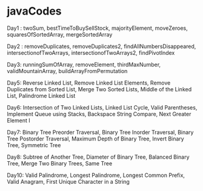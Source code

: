 # javaCodes
Day1 : twoSum, bestTimeToBuySellStock, majorityElement, moveZeroes, squaresOfSortedArray, mergeSortedArray

Day2 : removeDuplicates, removeDuplicates2, findAllNumbersDisappeared, intersectionofTwoArrays, intersectionofTwoArrays2, findPivotIndex

Day3: runningSumOfArray, removeElement, thirdMaxNumber, validMountainArray, buildArrayFromPermutation

Day5: Reverse Linked List, Remove Linked List Elements, Remove Duplicates from Sorted List, Merge Two Sorted Lists, Middle of the Linked List, Palindrome Linked List

Day6: Intersection of Two Linked Lists, Linked List Cycle, Valid Parentheses, Implement Queue using Stacks, Backspace String Compare, Next Greater Element I

Day7: Binary Tree Preorder Traversal, Binary Tree Inorder Traversal, Binary Tree Postorder Traversal, Maximum Depth of Binary Tree, Invert Binary Tree, Symmetric Tree

Day8: Subtree of Another Tree, Diameter of Binary Tree, Balanced Binary Tree, Merge Two Binary Trees, Same Tree

Day10: Valid Palindrome, Longest Palindrome, Longest Common Prefix, Valid Anagram, First Unique Character in a String
